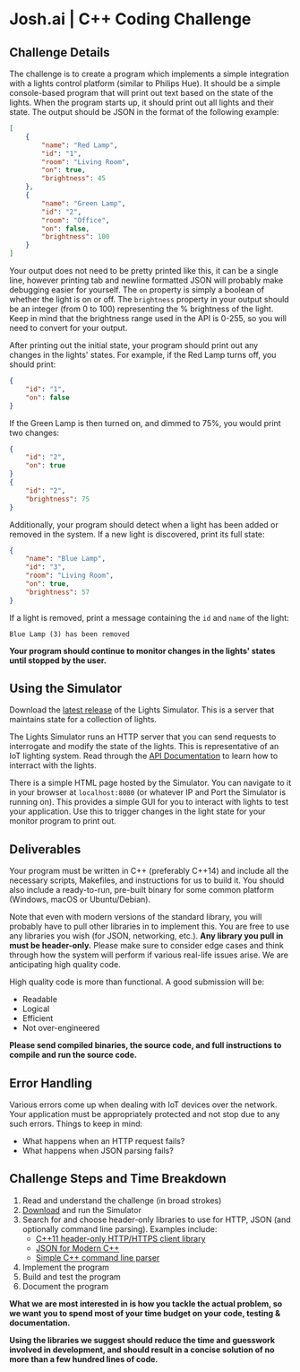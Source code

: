 # Josh.ai | C++ Coding Challenge

## Challenge Details

The challenge is to create a program which implements a simple integration with a lights control platform (similar to Philips Hue). It should be a simple console-based program that will print out text based on the state of the lights. When the program starts up, it should print out all lights and their state. The output should be JSON in the format of the following example:
```json
[
    {
        "name": "Red Lamp", 
        "id": "1", 
        "room": "Living Room",
        "on": true, 
        "brightness": 45 
    },
    {
        "name": "Green Lamp",
        "id": "2",
        "room": "Office",
        "on": false,
        "brightness": 100
    }
]
```

Your output does not need to be pretty printed like this, it can be a single line, however printing tab and newline formatted JSON will probably make debugging easier for yourself. The `on` property is simply a boolean of whether the light is on or off. The `brightness` property in your output should be an integer (from 0 to 100) representing the % brightness of the light. Keep in mind that the brightness range used in the API is 0-255, so you will need to convert for your output.

After printing out the initial state, your program should print out any changes in the lights' states. For example, if the Red Lamp turns off, you should print:
```json
{
    "id": "1",
    "on": false
}
```

If the Green Lamp is then turned on, and dimmed to 75%, you would print two changes: 
```json
{
    "id": "2",
    "on": true
}
{
    "id": "2", 
    "brightness": 75 
}
```

Additionally, your program should detect when a light has been added or removed in the system. If a new light is discovered, print its full state:
```json
{
    "name": "Blue Lamp", 
    "id": "3", 
    "room": "Living Room",
    "on": true, 
    "brightness": 57 
}
```

If a light is removed, print a message containing the `id` and `name` of the light:
```
Blue Lamp (3) has been removed
```

**Your program should continue to monitor changes in the lights' states until stopped by the user.**

## Using the Simulator
Download the [latest release](https://github.com/jstarllc/JoshCodingChallenge/releases/latest) of the Lights Simulator. This is a server that maintains state for a collection of lights.

The Lights Simulator runs an HTTP server that you can send requests to interrogate and modify the state of the lights. This is representative of an IoT lighting system. Read through the [API Documentation](https://jstarllc.github.io/JoshCodingChallenge) to learn how to interract with the lights. 

There is a simple HTML page hosted by the Simulator. You can navigate to it in your browser at `localhost:8080` (or whatever IP and Port the Simulator is running on). This provides a simple GUI for you to interact with lights to test your application. Use this to trigger changes in the light state for your monitor program to print out.

## Deliverables
Your program must be written in C++ (preferably C++14) and include all the necessary scripts, Makefiles, and instructions for us to build it. You should also include a ready-to-run, pre-built binary for some common platform (Windows, macOS or Ubuntu/Debian).

Note that even with modern versions of the standard library, you will probably have to pull other libraries in to implement this. You are free to use any libraries you wish (for JSON, networking, etc.). **Any library you pull in must be header-only.** Please make sure to consider edge cases and think through how the system will perform if various real-life issues arise. We are anticipating high quality code.

High quality code is more than functional. A good submission will be:
* Readable
* Logical
* Efficient
* Not over-engineered

**Please send compiled binaries, the source code, and full instructions to compile and run the source code.**

## Error Handling
Various errors come up when dealing with IoT devices over the network. Your application must be appropriately protected and not stop due to any such errors. Things to keep in mind:
* What happens when an HTTP request fails?
* What happens when JSON parsing fails?

## Challenge Steps and Time Breakdown
1. Read and understand the challenge (in broad strokes)
1. [Download](https://github.com/jstarllc/JoshCodingChallenge/releases/latest) and run the Simulator
1. Search for and choose header-only libraries to use for HTTP, JSON (and optionally command line parsing). Examples include:
    * [C++11 header-only HTTP/HTTPS client library](https://github.com/yhirose/cpp-httplib)
    * [JSON for Modern C++](https://github.com/nlohmann/json)
    * [Simple C++ command line parser](https://github.com/FlorianRappl/CmdParser)
1. Implement the program
1. Build and test the program
1. Document the program

**What we are most interested in is how you tackle the actual problem, so we want you to spend most of your time budget on your code, testing & documentation.**

**Using the libraries we suggest should reduce the time and guesswork involved in development, and should result in a concise solution of no more than a few hundred lines of code.**

